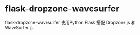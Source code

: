 # flask-dropzone-wavesurfer
flask-dropzone-wavesurfer 使用Python Flask 搭配 Dropzone.js 和 WaveSurfer.js 
